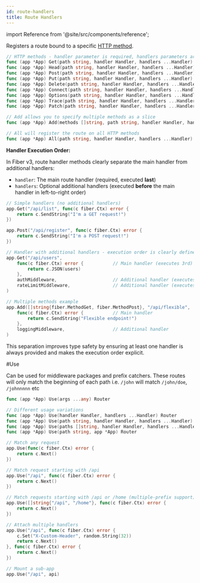 ```yaml
---
id: route-handlers
title: Route Handlers
---
```


import Reference from '@site/src/components/reference';

Registers a route bound to a specific [HTTP method](https://developer.mozilla.org/en-US/docs/Web/HTTP/Methods).

```go title="Signatures"
// HTTP methods - handler parameter is required, handlers parameters are optional
func (app *App) Get(path string, handler Handler, handlers ...Handler) Router
func (app *App) Head(path string, handler Handler, handlers ...Handler) Router
func (app *App) Post(path string, handler Handler, handlers ...Handler) Router
func (app *App) Put(path string, handler Handler, handlers ...Handler) Router
func (app *App) Delete(path string, handler Handler, handlers ...Handler) Router
func (app *App) Connect(path string, handler Handler, handlers ...Handler) Router
func (app *App) Options(path string, handler Handler, handlers ...Handler) Router
func (app *App) Trace(path string, handler Handler, handlers ...Handler) Router
func (app *App) Patch(path string, handler Handler, handlers ...Handler) Router

// Add allows you to specify multiple methods as a slice
func (app *App) Add(methods []string, path string, handler Handler, handlers ...Handler) Router

// All will register the route on all HTTP methods
func (app *App) All(path string, handler Handler, handlers ...Handler) Router
```

**Handler Execution Order:**

In Fiber v3, route handler methods clearly separate the main handler from additional handlers:

- `handler`: The main route handler (required, executed **last**)
- `handlers`: Optional additional handlers (executed **before** the main handler in left-to-right order)

```go title="Examples"
// Simple handlers (no additional handlers)
app.Get("/api/list", func(c fiber.Ctx) error {
    return c.SendString("I'm a GET request!")
})

app.Post("/api/register", func(c fiber.Ctx) error {
    return c.SendString("I'm a POST request!")
})

// Handler with additional handlers - execution order is clearly defined
app.Get("/api/users",
    func(c fiber.Ctx) error {           // Main handler (executes 3rd)
        return c.JSON(users)
    },
    authMiddleware,                     // Additional handler (executes 1st)
    rateLimitMiddleware,                // Additional handler (executes 2nd)
)

// Multiple methods example
app.Add([]string{fiber.MethodGet, fiber.MethodPost}, "/api/flexible",
    func(c fiber.Ctx) error {           // Main handler
        return c.SendString("Flexible endpoint!")
    },
    loggingMiddleware,                  // Additional handler
)
```

This separation improves type safety by ensuring at least one handler is always provided and makes the execution order explicit.

<Reference id="use">#Use</Reference>

Can be used for middleware packages and prefix catchers. These routes will only match the beginning of each path i.e. `/john` will match `/john/doe`, `/johnnnnn` etc

```go title="Signature"
func (app *App) Use(args ...any) Router

// Different usage variations
func (app *App) Use(handler Handler, handlers ...Handler) Router
func (app *App) Use(path string, handler Handler, handlers ...Handler) Router
func (app *App) Use(paths []string, handler Handler, handlers ...Handler) Router
func (app *App) Use(path string, app *App) Router
```

```go title="Examples"
// Match any request
app.Use(func(c fiber.Ctx) error {
    return c.Next()
})

// Match request starting with /api
app.Use("/api", func(c fiber.Ctx) error {
    return c.Next()
})

// Match requests starting with /api or /home (multiple-prefix support)
app.Use([]string{"/api", "/home"}, func(c fiber.Ctx) error {
    return c.Next()
})

// Attach multiple handlers 
app.Use("/api", func(c fiber.Ctx) error {
    c.Set("X-Custom-Header", random.String(32))
    return c.Next()
}, func(c fiber.Ctx) error {
    return c.Next()
})

// Mount a sub-app
app.Use("/api", api)
```
